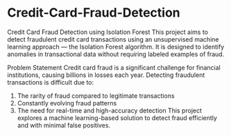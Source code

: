 # Credit-Card-Fraud-Detection
Credit Card Fraud Detection using Isolation Forest
This project aims to detect fraudulent credit card transactions using an unsupervised machine learning approach — the Isolation Forest algorithm. It is designed to identify anomalies in transactional data without requiring labeled examples of fraud.

Problem Statement
Credit card fraud is a significant challenge for financial institutions, causing billions in losses each year. Detecting fraudulent transactions is difficult due to:
1) The rarity of fraud compared to legitimate transactions
2) Constantly evolving fraud patterns
3) The need for real-time and high-accuracy detection
This project explores a machine learning-based solution to detect fraud efficiently and with minimal false positives.
